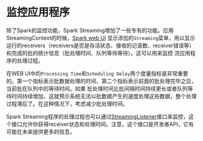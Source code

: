 # 监控应用程序

除了Spark的监控功能，Spark Streaming增加了一些专有的功能。应用StreamingContext的时候，[Spark web UI](https://spark.apache.org/docs/latest/monitoring.html#web-interfaces)
显示添加的`Streaming`菜单，用以显示运行的receivers（receivers是否是存活状态、接收的记录数、receiver错误等）和完成的批的统计信息（批处理时间、队列等待等待）。这可以用来监控
流应用程序的处理过程。

在WEB UI中的`Processing Time`和`Scheduling Delay`两个度量指标是非常重要的。第一个指标表示批数据处理的时间，第二个指标表示前面的批处理完毕之后，当前批在队列中的等待时间。如果
批处理时间比批间隔时间持续更长或者队列等待时间持续增加，这就预示系统无法以批数据产生的速度处理这些数据，整个处理过程滞后了。在这种情况下，考虑减少批处理时间。

Spark Streaming程序的处理过程也可以通过[StreamingListener](https://spark.apache.org/docs/latest/api/scala/index.html#org.apache.spark.scheduler.StreamingListener)接口来监控，这
个接口允许你获得receiver状态和处理时间。注意，这个接口是开发者API，它有可能在未来提供更多的信息。